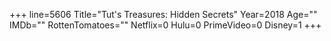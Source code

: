 +++
line=5606
Title="Tut's Treasures: Hidden Secrets"
Year=2018
Age=""
IMDb=""
RottenTomatoes=""
Netflix=0
Hulu=0
PrimeVideo=0
Disney=1
+++

